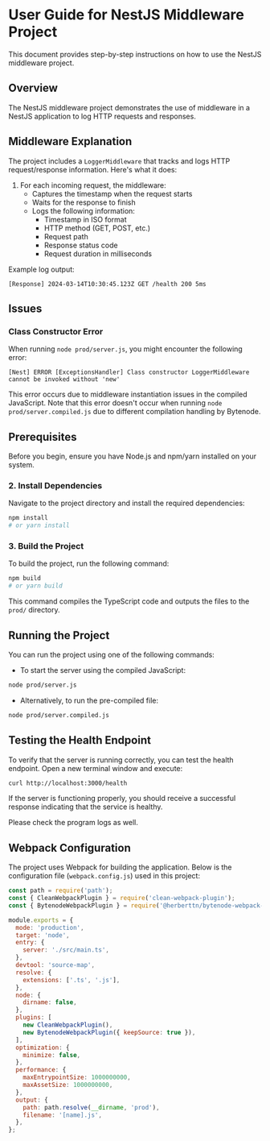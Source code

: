 # User Guide for NestJS Middleware Project

This document provides step-by-step instructions on how to use the NestJS middleware project.

## Overview

The NestJS middleware project demonstrates the use of middleware in a NestJS application to log HTTP requests and responses.

## Middleware Explanation

The project includes a `LoggerMiddleware` that tracks and logs HTTP request/response information. Here's what it does:

1. For each incoming request, the middleware:
   - Captures the timestamp when the request starts
   - Waits for the response to finish
   - Logs the following information:
     - Timestamp in ISO format
     - HTTP method (GET, POST, etc.)
     - Request path
     - Response status code
     - Request duration in milliseconds

Example log output:
```
[Response] 2024-03-14T10:30:45.123Z GET /health 200 5ms
```

## Issues

### Class Constructor Error
When running `node prod/server.js`, you might encounter the following error:
```
[Nest] ERROR [ExceptionsHandler] Class constructor LoggerMiddleware cannot be invoked without 'new'
```

This error occurs due to middleware instantiation issues in the compiled JavaScript. Note that this error doesn't occur when running `node prod/server.compiled.js` due to different compilation handling by Bytenode.

## Prerequisites

Before you begin, ensure you have Node.js and npm/yarn installed on your system.

### 2. Install Dependencies

Navigate to the project directory and install the required dependencies:

```bash
npm install
# or yarn install
```

### 3. Build the Project

To build the project, run the following command:

```bash
npm build
# or yarn build
```

This command compiles the TypeScript code and outputs the files to the `prod/` directory.

## Running the Project

You can run the project using one of the following commands:

- To start the server using the compiled JavaScript:

```bash
node prod/server.js
```

- Alternatively, to run the pre-compiled file:

```bash
node prod/server.compiled.js
```


## Testing the Health Endpoint

To verify that the server is running correctly, you can test the health endpoint. Open a new terminal window and execute:

```bash
curl http://localhost:3000/health
```

If the server is functioning properly, you should receive a successful response indicating that the service is healthy.

Please check the program logs as well.

## Webpack Configuration

The project uses Webpack for building the application. Below is the configuration file (`webpack.config.js`) used in this project:

```javascript
const path = require('path');
const { CleanWebpackPlugin } = require('clean-webpack-plugin');
const { BytenodeWebpackPlugin } = require('@herberttn/bytenode-webpack-plugin');

module.exports = {
  mode: 'production',
  target: 'node',
  entry: {
    server: './src/main.ts',
  },
  devtool: 'source-map',
  resolve: {
    extensions: ['.ts', '.js'],
  },
  node: {
    dirname: false,
  },
  plugins: [
    new CleanWebpackPlugin(),
    new BytenodeWebpackPlugin({ keepSource: true }),
  ],
  optimization: {
    minimize: false,
  },
  performance: {
    maxEntrypointSize: 1000000000,
    maxAssetSize: 1000000000,
  },
  output: {
    path: path.resolve(__dirname, 'prod'),
    filename: '[name].js',
  },
};
```